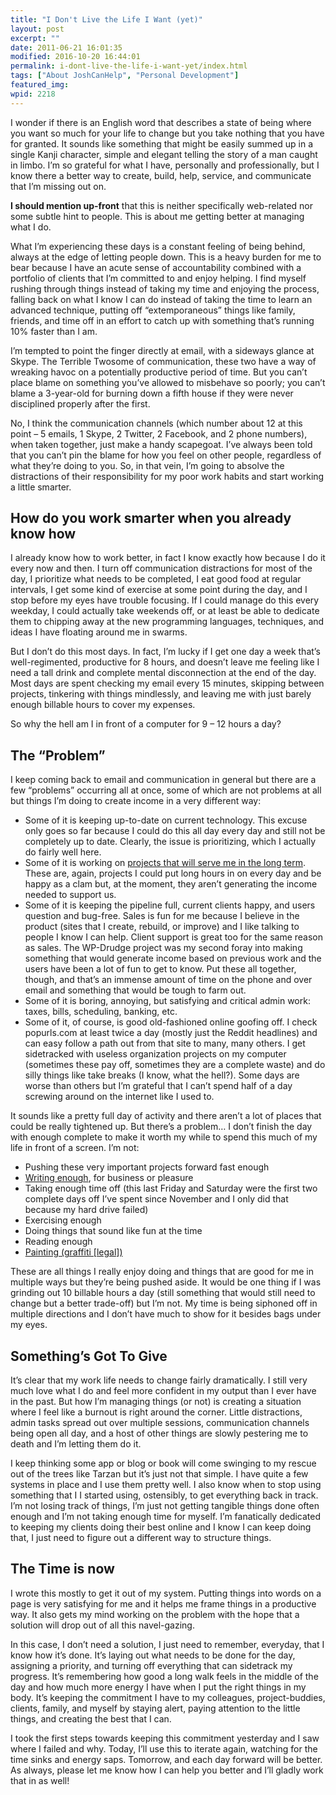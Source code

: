 ```yaml
---
title: "I Don't Live the Life I Want (yet)"
layout: post
excerpt: ""
date: 2011-06-21 16:01:35
modified: 2016-10-20 16:44:01
permalink: i-dont-live-the-life-i-want-yet/index.html
tags: ["About JoshCanHelp", "Personal Development"]
featured_img:
wpid: 2218
---
```



I wonder if there is an English word that describes a state of being where you want so much for your life to change but you take nothing that you have for granted. It sounds like something that might be easily summed up in a single Kanji character, simple and elegant telling the story of a man caught in limbo. I’m so grateful for what I have, personally and professionally, but I know there a better way to create, build, help, service, and communicate that I’m missing out on.

**I should mention up-front** that this is neither specifically web-related nor some subtle hint to people. This is about me getting better at managing what I do.

What I’m experiencing these days is a constant feeling of being behind, always at the edge of letting people down. This is a heavy burden for me to bear because I have an acute sense of accountability combined with a portfolio of clients that I’m committed to and enjoy helping. I find myself rushing through things instead of taking my time and enjoying the process, falling back on what I know I can do instead of taking the time to learn an advanced technique, putting off “extemporaneous” things like family, friends, and time off in an effort to catch up with something that’s running 10% faster than I am.

I’m tempted to point the finger directly at email, with a sideways glance at Skype. The Terrible Twosome of communication, these two have a way of wreaking havoc on a potentially productive period of time. But you can’t place blame on something you’ve allowed to misbehave so poorly; you can’t blame a 3-year-old for burning down a fifth house if they were never disciplined properly after the first.

No, I think the communication channels (which number about 12 at this point – 5 emails, 1 Skype, 2 Twitter, 2 Facebook, and 2 phone numbers), when taken together, just make a handy scapegoat. I’ve always been told that you can’t pin the blame for how you feel on other people, regardless of what they’re doing to you. So, in that vein, I’m going to absolve the distractions of their responsibility for my poor work habits and start working a little smarter.

How do you work smarter when you already know how
-------------------------------------------------

I already know how to work better, in fact I know exactly how because I do it every now and then. I turn off communication distractions for most of the day, I prioritize what needs to be completed, I eat good food at regular intervals, I get some kind of exercise at some point during the day, and I stop before my eyes have trouble focusing. If I could manage do this every weekday, I could actually take weekends off, or at least be able to dedicate them to chipping away at the new programming languages, techniques, and ideas I have floating around me in swarms.

But I don’t do this most days. In fact, I’m lucky if I get one day a week that’s well-regimented, productive for 8 hours, and doesn’t leave me feeling like I need a tall drink and complete mental disconnection at the end of the day. Most days are spent checking my email every 15 minutes, skipping between projects, tinkering with things mindlessly, and leaving me with just barely enough billable hours to cover my expenses.

So why the hell am I in front of a computer for 9 – 12 hours a day?

The “Problem”
-------------

I keep coming back to email and communication in general but there are a few “problems” occurring all at once, some of which are not problems at all but things I’m doing to create income in a very different way:

- Some of it is keeping up-to-date on current technology. This excuse only goes so far because I could do this all day every day and still not be completely up to date. Clearly, the issue is prioritizing, which I actually do fairly well here.
- Some of it is working on [projects that will serve me in the long term](/getscientific-is-alive/ "It Actually Happened – GetScientific is Alive!"). These are, again, projects I could put long hours in on every day and be happy as a clam but, at the moment, they aren’t generating the income needed to support us.
- Some of it is keeping the pipeline full, current clients happy, and users question and bug-free. Sales is fun for me because I believe in the product (sites that I create, rebuild, or improve) and I like talking to people I know I can help. Client support is great too for the same reason as sales. The WP-Drudge project was my second foray into making something that would generate income based on previous work and the users have been a lot of fun to get to know. Put these all together, though, and that’s an immense amount of time on the phone and over email and something that would be tough to farm out.
- Some of it is boring, annoying, but satisfying and critical admin work: taxes, bills, scheduling, banking, etc.
- Some of it, of course, is good old-fashioned online goofing off. I check popurls.com at least twice a day (mostly just the Reddit headlines) and can easy follow a path out from that site to many, many others. I get sidetracked with useless organization projects on my computer (sometimes these pay off, sometimes they are a complete waste) and do silly things like take breaks (I know, what the hell?). Some days are worse than others but I’m grateful that I can’t spend half of a day screwing around on the internet like I used to.

It sounds like a pretty full day of activity and there aren’t a lot of places that could be really tightened up. But there’s a problem… I don’t finish the day with enough complete to make it worth my while to spend this much of my life in front of a screen. I’m not:

- Pushing these very important projects forward fast enough
- [Writing enough](/3-things-that-help-me-to-write-quality-content/ "3 things that help me to write quality content"), for business or pleasure
- Taking enough time off (this last Friday and Saturday were the first two complete days off I’ve spent since November and I only did that because my hard drive failed)
- Exercising enough
- Doing things that sound like fun at the time
- Reading enough
- [Painting (graffiti \[legal\])](/a-beautiful-day-a-piece-of-pressboard-some-montana-gold-and-an-illustration/ "A beautiful day, a piece of pressboard, some Montana Gold, and an illustration")

These are all things I really enjoy doing and things that are good for me in multiple ways but they’re being pushed aside. It would be one thing if I was grinding out 10 billable hours a day (still something that would still need to change but a better trade-off) but I’m not. My time is being siphoned off in multiple directions and I don’t have much to show for it besides bags under my eyes.

Something’s Got To Give
-----------------------

It’s clear that my work life needs to change fairly dramatically. I still very much love what I do and feel more confident in my output than I ever have in the past. But how I’m managing things (or not) is creating a situation where I feel like a burnout is right around the corner. Little distractions, admin tasks spread out over multiple sessions, communication channels being open all day, and a host of other things are slowly pestering me to death and I’m letting them do it.

I keep thinking some app or blog or book will come swinging to my rescue out of the trees like Tarzan but it’s just not that simple. I have quite a few systems in place and I use them pretty well. I also know when to stop using something that I I started using, ostensibly, to get everything back in track. I’m not losing track of things, I’m just not getting tangible things done often enough and I’m not taking enough time for myself. I’m fanatically dedicated to keeping my clients doing their best online and I know I can keep doing that, I just need to figure out a different way to structure things.

The Time is now
---------------

I wrote this mostly to get it out of my system. Putting things into words on a page is very satisfying for me and it helps me frame things in a productive way. It also gets my mind working on the problem with the hope that a solution will drop out of all this navel-gazing.

In this case, I don’t need a solution, I just need to remember, everyday, that I know how it’s done. It’s laying out what needs to be done for the day, assigning a priority, and turning off everything that can sidetrack my progress. It’s remembering how good a long walk feels in the middle of the day and how much more energy I have when I put the right things in my body. It’s keeping the commitment I have to my colleagues, project-buddies, clients, family, and myself by staying alert, paying attention to the little things, and creating the best that I can.

I took the first steps towards keeping this commitment yesterday and I saw where I failed and why. Today, I’ll use this to iterate again, watching for the time sinks and energy saps. Tomorrow, and each day forward will be better. As always, please let me know how I can help you better and I’ll gladly work that in as well!
